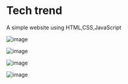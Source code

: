 # Tech trend

A simple website using HTML,CSS,JavaScript


 
![image](https://user-images.githubusercontent.com/11264937/156011281-8ae213df-e3df-4e18-857f-75a934d2850b.png)

![image](https://user-images.githubusercontent.com/11264937/156011305-ae01cdd3-f0c5-4506-89a4-0bb9ef330105.png)

![image](https://user-images.githubusercontent.com/11264937/156011324-36c6bb0e-91e3-4b22-adb6-b312be904908.png)

![image](https://user-images.githubusercontent.com/11264937/156011341-c9efef3b-9093-4e71-af27-a7606d64370c.png)
